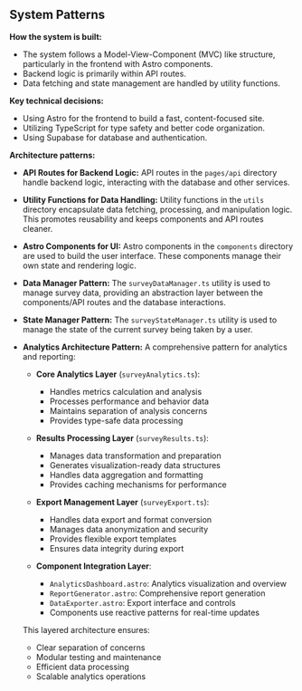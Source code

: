 ## System Patterns

**How the system is built:**

- The system follows a Model-View-Component (MVC) like structure, particularly in the frontend with Astro components.
- Backend logic is primarily within API routes.
- Data fetching and state management are handled by utility functions.

**Key technical decisions:**

- Using Astro for the frontend to build a fast, content-focused site.
- Utilizing TypeScript for type safety and better code organization.
- Using Supabase for database and authentication.

**Architecture patterns:**

- **API Routes for Backend Logic:** API routes in the `pages/api` directory handle backend logic, interacting with the database and other services.
- **Utility Functions for Data Handling:** Utility functions in the `utils` directory encapsulate data fetching, processing, and manipulation logic. This promotes reusability and keeps components and API routes cleaner.
- **Astro Components for UI:** Astro components in the `components` directory are used to build the user interface. These components manage their own state and rendering logic.
- **Data Manager Pattern:** The `surveyDataManager.ts` utility is used to manage survey data, providing an abstraction layer between the components/API routes and the database interactions.
- **State Manager Pattern:** The `surveyStateManager.ts` utility is used to manage the state of the current survey being taken by a user.
- **Analytics Architecture Pattern:** A comprehensive pattern for analytics and reporting:
  - **Core Analytics Layer** (`surveyAnalytics.ts`):
    - Handles metrics calculation and analysis
    - Processes performance and behavior data
    - Maintains separation of analysis concerns
    - Provides type-safe data processing

  - **Results Processing Layer** (`surveyResults.ts`):
    - Manages data transformation and preparation
    - Generates visualization-ready data structures
    - Handles data aggregation and formatting
    - Provides caching mechanisms for performance

  - **Export Management Layer** (`surveyExport.ts`):
    - Handles data export and format conversion
    - Manages data anonymization and security
    - Provides flexible export templates
    - Ensures data integrity during export

  - **Component Integration Layer**:
    - `AnalyticsDashboard.astro`: Analytics visualization and overview
    - `ReportGenerator.astro`: Comprehensive report generation
    - `DataExporter.astro`: Export interface and controls
    - Components use reactive patterns for real-time updates

  This layered architecture ensures:
  - Clear separation of concerns
  - Modular testing and maintenance
  - Efficient data processing
  - Scalable analytics operations